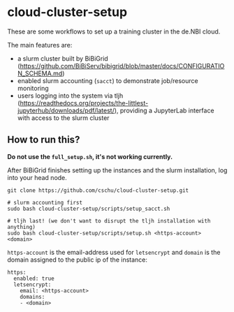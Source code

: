 # cloud-cluster-setup

These are some workflows to set up a training cluster in the de.NBI cloud. 

The main features are:

- a slurm cluster built by BiBiGrid (https://github.com/BiBiServ/bibigrid/blob/master/docs/CONFIGURATION_SCHEMA.md)
- enabled slurm accounting (`sacct`) to demonstrate job/resource monitoring
- users logging into the system via tljh (https://readthedocs.org/projects/the-littlest-jupyterhub/downloads/pdf/latest/), providing a JupyterLab interface with access to the slurm cluster

## How to run this?

**Do not use the `full_setup.sh`, it's not working currently.**

After BiBiGrid finishes setting up the instances and the slurm installation, log into your head node.

```
git clone https://github.com/cschu/cloud-cluster-setup.git

# slurm accounting first
sudo bash cloud-cluster-setup/scripts/setup_sacct.sh

# tljh last! (we don't want to disrupt the tljh installation with anything)
sudo bash cloud-cluster-setup/scripts/setup.sh <https-account> <domain>

```

`https-account` is the email-address used for `letsencrypt` and `domain` is the domain assigned to the public ip of the instance:

```
https:
  enabled: true
  letsencrypt:
    email: <https-account>
    domains:
    - <domain>
```
